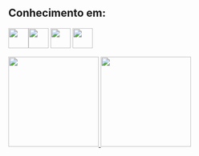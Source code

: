 ## Conhecimento em:
<img loading="js" src="https://cdn.jsdelivr.net/gh/devicons/devicon/icons/javascript/javascript-original.svg" width="40" height="40"/><img loading="node" src="https://cdn.jsdelivr.net/gh/devicons/devicon/icons/nodejs/nodejs-original.svg" width="40" height="40"/>
<img loading="php" src="https://cdn.jsdelivr.net/gh/devicons/devicon/icons/php/php-original.svg" width="40" height="40"/>
<img loading="python" src="https://cdn.jsdelivr.net/gh/devicons/devicon/icons/python/python-original.svg" width="40" height="40"/>

<div>
<a href="https://github.com/Brnvenan">
<img loading="lazy" height="180em" src="https://github-readme-stats.vercel.app/api/top-langs/?username=Brnvenan&layout=compact&langs_count=7&theme=dracula"/>
<img loading="lazy" height="180em" src="https://github-readme-stats.vercel.app/api?username=Brnvenan&show_icons=true&theme=dracula&include_all_commits=true&count_private=true"/>
</div>
